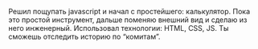 Решил пощупать javascript и начал с простейшего: калькулятор. Пока это простой инструмент, дальше поменяю внешний вид и сделаю из него инженерный. Использовал технологии: HTML, CSS, JS. 
Ты сможешь отследить историю по “комитам”.